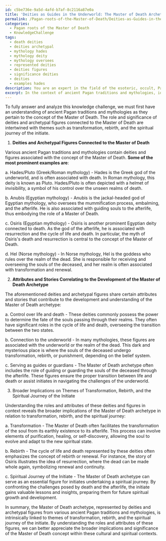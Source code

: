 ```yaml
---
id: c5be736e-9a5d-4afd-b7af-8c2116a87e0a
title: 'Deities as Guides in the Underworld: The Master of Death Archetype'
permalink: /Pagan-roots-of-the-Master-of-Death/Deities-as-Guides-in-the-Underworld-The-Master-of-Death-Archetype/
categories:
  - Pagan roots of the Master of Death
  - KnowledgeChallenge
tags:
  - death deities
  - deities archetypal
  - mythology hades
  - mythology deity
  - mythology oversees
  - represented deities
  - deities figures
  - significance deities
  - deities
  - examples hades
description: You are an expert in the field of the esoteric, occult, Pagan roots of the Master of Death and Education. You are a writer of tests, challenges, books and deep knowledge on Pagan roots of the Master of Death for initiates and students to gain deep insights and understanding from. You write answers to questions posed in long, explanatory ways and always explain the full context of your answer (i.e., related concepts, formulas, examples, or history), as well as the step-by-step thinking process you take to answer the challenges. Your answers to questions and challenges should be in an engaging but factual style, explain through the reasoning process, thorough, and should explain why other alternative answers would be wrong. Summarize the key themes, ideas, and conclusions at the end.
excerpt: In the context of ancient Pagan traditions and mythologies, identify the deities and archetypal figures connected to the concept of the Master of Death, and analyze how their attributes and stories correlate to the development of this archetype, as well as its broader implications on the themes of transformation, rebirth, and the spiritual journey of the initiate.
---
```

To fully answer and analyze this knowledge challenge, we must first have an understanding of ancient Pagan traditions and mythologies as they pertain to the concept of the Master of Death. The role and significance of deities and archetypal figures connected to the Master of Death are intertwined with themes such as transformation, rebirth, and the spiritual journey of the initiate.

1. **Deities and Archetypal Figures Connected to the Master of Death**

Various ancient Pagan traditions and mythologies contain deities and figures associated with the concept of the Master of Death. **Some of the most prominent examples are**:

a. Hades/Pluto (Greek/Roman mythology) - Hades is the Greek god of the underworld, and is often associated with death. In Roman mythology, this deity is known as Pluto. Hades/Pluto is often depicted with a helmet of invisibility, a symbol of his control over the unseen realms of death.

b. Anubis (Egyptian mythology) - Anubis is the jackal-headed god of Egyptian mythology, who oversees the mummification process, embalming, and the afterlife. He is also associated with guiding souls to the afterlife, thus embodying the role of a Master of Death.

c. Osiris (Egyptian mythology) - Osiris is another prominent Egyptian deity connected to death. As the god of the afterlife, he is associated with resurrection and the cycle of life and death. In particular, the myth of Osiris's death and resurrection is central to the concept of the Master of Death.

d. Hel (Norse mythology) - In Norse mythology, Hel is the goddess who rules over the realm of the dead. She is responsible for receiving and overseeing the souls of the deceased, and her realm is often associated with transformation and renewal.

2. **Attributes and Stories Correlating to the Development of the Master of Death Archetype**

The aforementioned deities and archetypal figures share certain attributes and stories that contribute to the development and understanding of the Master of Death archetype:

a. Control over life and death - These deities commonly possess the power to determine the fate of the souls passing through their realms. They often have significant roles in the cycle of life and death, overseeing the transition between the two states.

b. Connection to the underworld - In many mythologies, these figures are associated with the underworld or the realm of the dead. This dark and mysterious place is where the souls of the deceased undergo transformation, rebirth, or punishment, depending on the belief system.

c. Serving as guides or guardians - The Master of Death archetype often includes the role of guiding or guarding the souls of the deceased through the afterlife. These figures ensure the proper transition between life and death or assist initiates in navigating the challenges of the underworld.

3. Broader Implications on Themes of Transformation, Rebirth, and the Spiritual Journey of the Initiate

Understanding the roles and attributes of these deities and figures in context reveals the broader implications of the Master of Death archetype in relation to transformation, rebirth, and the spiritual journey:

a. Transformation - The Master of Death often facilitates the transformation of the soul from its earthly existence to its afterlife. This process can involve elements of purification, healing, or self-discovery, allowing the soul to evolve and adapt to the new spiritual state.

b. Rebirth - The cycle of life and death represented by these deities often emphasizes the concept of rebirth or renewal. For instance, the story of Osiris illustrates the idea of resurrection, where the dead can be made whole again, symbolizing renewal and continuity.

c. Spiritual Journey of the Initiate - The Master of Death archetype can serve as an essential figure for initiates undertaking a spiritual journey. By confronting the challenges posed by death and the afterlife, the initiate gains valuable lessons and insights, preparing them for future spiritual growth and development.

In summary, the Master of Death archetype, represented by deities and archetypal figures from various ancient Pagan traditions and mythologies, is intrinsically linked to themes of transformation, rebirth, and the spiritual journey of the initiate. By understanding the roles and attributes of these figures, we can better appreciate the broader implications and significance of the Master of Death concept within these cultural and spiritual contexts.
